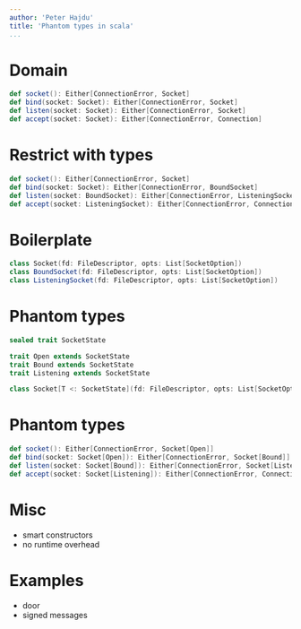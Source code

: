 ```yaml
---
author: 'Peter Hajdu'
title: 'Phantom types in scala'
...
```


# Domain

``` scala
def socket(): Either[ConnectionError, Socket]
def bind(socket: Socket): Either[ConnectionError, Socket]
def listen(socket: Socket): Either[ConnectionError, Socket]
def accept(socket: Socket): Either[ConnectionError, Connection]
```

# Restrict with types

``` scala
def socket(): Either[ConnectionError, Socket]
def bind(socket: Socket): Either[ConnectionError, BoundSocket]
def listen(socket: BoundSocket): Either[ConnectionError, ListeningSocket]
def accept(socket: ListeningSocket): Either[ConnectionError, Connection]
```

# Boilerplate

``` scala
class Socket(fd: FileDescriptor, opts: List[SocketOption])
class BoundSocket(fd: FileDescriptor, opts: List[SocketOption])
class ListeningSocket(fd: FileDescriptor, opts: List[SocketOption])
```

# Phantom types

``` scala
sealed trait SocketState

trait Open extends SocketState
trait Bound extends SocketState
trait Listening extends SocketState

class Socket[T <: SocketState](fd: FileDescriptor, opts: List[SocketOption])
```

# Phantom types

``` scala
def socket(): Either[ConnectionError, Socket[Open]]
def bind(socket: Socket[Open]): Either[ConnectionError, Socket[Bound]]
def listen(socket: Socket[Bound]): Either[ConnectionError, Socket[Listening]]
def accept(socket: Socket[Listening]): Either[ConnectionError, Connection]
```

# Misc

 * smart constructors
 * no runtime overhead

# Examples

 * door
 * signed messages

